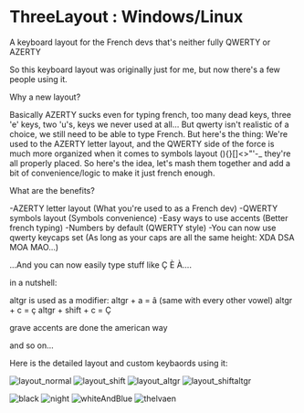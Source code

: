 # ThreeLayout : Windows/Linux
A keyboard layout for the French devs that's neither fully QWERTY or AZERTY

So this keyboard layout was originally just for me, but now there's a few people using it.

Why a new layout?

Basically AZERTY sucks even for typing french, too many dead keys, three 'e' keys, two 'u's, keys we never used at all...
But qwerty isn't realistic of a choice, we still need to be able to type French. But here's the thing:
We're used to the AZERTY letter layout, and the QWERTY side of the force is much more organized when it comes
to symbols layout (){}[]<>"'-_ they're all properly placed. So here's the idea, let's mash them together and
add a bit of convenience/logic to make it just french enough.

What are the benefits?

-AZERTY letter layout (What you're used to as a French dev)
-QWERTY symbols layout (Symbols convenience)
-Easy ways to use accents (Better french typing)
-Numbers by default (QWERTY style)
-You can now use qwerty keycaps set (As long as your caps are all the same height: XDA DSA MOA MAO...)

...And you can now easily type stuff like Ç È À....

in a nutshell:

altgr is used as a modifier:
altgr + a = â (same with every other vowel) 
altgr + c = ç
altgr + shift + c = Ç

grave accents are done the american way

and so on...

Here is the detailed layout and custom keybaords using it:

![layout_normal](https://github.com/user-attachments/assets/56655fce-0e53-4520-9484-23a10a949f2f)
![layout_shift](https://github.com/user-attachments/assets/4fb3b0cb-a5be-46f4-895e-c340d1a5cf66)
![layout_altgr](https://github.com/user-attachments/assets/ba813ffe-0077-4d4f-87a9-25d984810bbd)
![layout_shiftaltgr](https://github.com/user-attachments/assets/8e9463a5-cff1-4b0f-a29d-2d4bdec28e6b)

![black](https://github.com/user-attachments/assets/8664f176-a09b-4ec6-abe0-f963b43687c7)
![night](https://github.com/user-attachments/assets/cf6b0077-e968-4d63-a29c-441d7248f4c7)
![whiteAndBlue](https://github.com/user-attachments/assets/33e8f8f9-789d-4d7b-b10c-41a6cbe71853)
![thelvaen](https://github.com/user-attachments/assets/ed651268-c311-495a-a77d-30c0ed3f189b)
